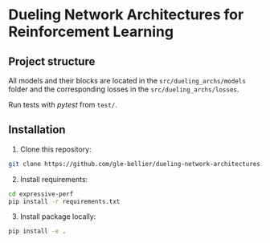 # Dueling Network Architectures for Reinforcement Learning
## Project structure

All models and their blocks are located in the `src/dueling_archs/models` folder and the corresponding losses in the `src/dueling_archs/losses`.

Run tests with *pytest* from `test/`. 
## Installation

1. Clone this repository:

```bash
git clone https://github.com/gle-bellier/dueling-network-architectures.git

```

2. Install requirements:

```bash
cd expressive-perf
pip install -r requirements.txt

```

3. Install package locally:
```bash
pip install -e .
```
